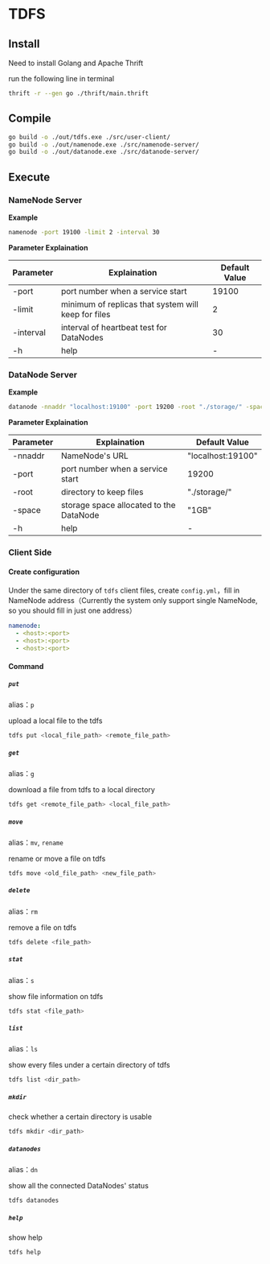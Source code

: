 # TDFS

## Install

Need to install Golang and Apache Thrift 

run the following line in terminal

```bash
thrift -r --gen go ./thrift/main.thrift
```

## Compile

```bash
go build -o ./out/tdfs.exe ./src/user-client/
go build -o ./out/namenode.exe ./src/namenode-server/
go build -o ./out/datanode.exe ./src/datanode-server/
```

## Execute

### NameNode Server

**Example**

```bash
namenode -port 19100 -limit 2 -interval 30
```
**Parameter Explaination**

| Parameter  | Explaination                                        | Default Value |
| ---------  | ----------------------------------------------------| ------------- |
| -port      | port number when a service start                    | 19100         |
| -limit     | minimum of replicas that system will keep for files | 2             |
| -interval  | interval of heartbeat test for DataNodes            | 30            |
| -h         | help                                                | -             |


### DataNode Server

**Example**

```bash
datanode -nnaddr "localhost:19100" -port 19200 -root "./storage/" -space "1GB"
```

**Parameter Explaination**

| Parameter | Explaination                                    | Default Value     |
| --------  | ----------------------------------------------- | ----------------- |
| -nnaddr   | NameNode's URL                                  | "localhost:19100" |
| -port     | port number when a service start                | 19200             |
| -root     | directory to keep files                         | "./storage/"      |
| -space    | storage space allocated to the DataNode         | "1GB"             |
| -h        | help                                            | -                 |

### Client Side

#### Create configuration 

Under the same directory of `tdfs` client files, create `config.yml`，fill in NameNode address（Currently the system only support single NameNode, so you should fill in just one address）

```yaml
namenode:
  - <host>:<port>
  - <host>:<port>
  - <host>:<port>
```

#### Command

##### `put`

alias：`p`

upload a local file to the tdfs

```bash
tdfs put <local_file_path> <remote_file_path>
```

##### `get`

alias：`g`

download a file from tdfs to a local directory

```bash
tdfs get <remote_file_path> <local_file_path>
```

##### `move`

alias：`mv`, `rename`

rename or move a file on tdfs

```bash
tdfs move <old_file_path> <new_file_path>
```

##### `delete`

alias：`rm`

remove a file on tdfs

```bash
tdfs delete <file_path>
```

##### `stat`

alias：`s`

show file information on tdfs

```bash
tdfs stat <file_path>
```

##### `list`

alias：`ls`

show every files under a certain directory of tdfs

```bash
tdfs list <dir_path>
```

##### `mkdir`

check whether a certain directory is usable

```bash
tdfs mkdir <dir_path>
```

##### `datanodes`

alias：`dn`

show all the connected DataNodes' status

```bash
tdfs datanodes
```

##### `help`

show help

```bash
tdfs help
```
